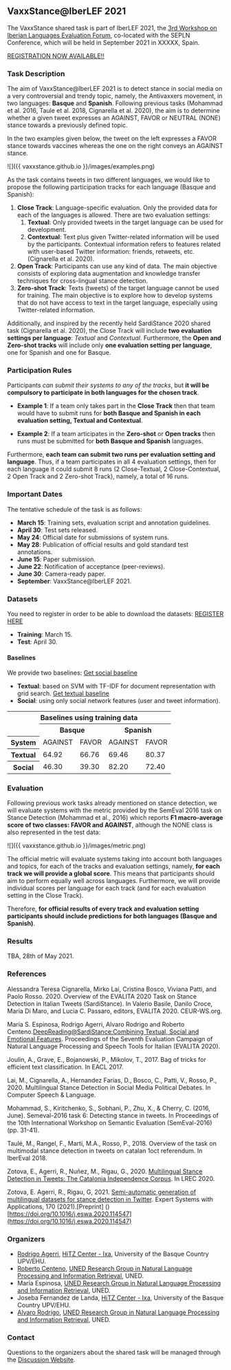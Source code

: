 ## VaxxStance@IberLEF 2021

The VaxxStance shared task is part of IberLEF 2021, the [3rd Workshop on Iberian Languages Evaluation Forum](https://sites.google.com/view/iberlef2021), co-located with the SEPLN Conference, which will be held in September 2021 in XXXXX, Spain.

[REGISTRATION NOW AVAILABLE!!](https://competitions.codalab.org/competitions/29889)

### Task Description

The aim of VaxxStance@IberLEF 2021 is to detect stance in social media on a very controversial and trendy topic, namely, the Antivaxxers movement, in two languages: **Basque** and **Spanish**. Following previous tasks (Mohammad et al. 2016, Taule et al. 2018, Cignarella et al. 2020), the aim is to determine whether a given tweet expresses an AGAINST, FAVOR or NEUTRAL (NONE) stance towards a previously defined topic.

In the two examples given below, the tweet on the left expresses a FAVOR stance towards vaccines whereas the one on the right conveys an AGAINST stance.

![]({{ vaxxstance.github.io }}/images/examples.png) 

<!--- ![]({{ vaxxstance.github.io }}/images/es-example.png) --->

As the task contains tweets in two different languages, we would like to propose the following participation tracks for each language (Basque and Spanish):

1. **Close Track**: Language-specific evaluation. Only the provided data for each of the languages is allowed. There are two evaluation settings:
    1. **Textual**: Only provided tweets in the target language can be used for development.
    2. **Contextual**: Text plus given Twitter-related information will be used by the participants. Contextual information refers to features related with user-based Twitter information: friends, retweets, etc. (Cignarella et al. 2020).
2. **Open Track**: Participants can use any kind of data. The main objective consists of exploring data augmentation and knowledge transfer techniques for cross-lingual stance detection.
3. **Zero-shot Track**: Texts (tweets) of the target language cannot be used for training. The main objective is to explore how to develop systems that do not have access to text in the target language, especially using Twitter-related information.

Additionally, and inspired by the recently held SardiStance 2020 shared task (Cignarella et al. 2020), the Close Track will include **two evaluation settings per language**: *Textual* and *Contextual*. Furthermore, the **Open and Zero-shot tracks** will include only **one evaluation setting per language**, one for Spanish and one for Basque.

### Participation Rules

Participants *can submit their systems to any of the tracks*, but **it will be compulsory to participate in both languages for the chosen track**.

+ **Example 1**: If a team only takes part in the **Close Track** then that team would have to submit runs for **both Basque and Spanish in each evaluation setting, Textual and Contextual**. 

+ **Example 2**: If a team articipates in the **Zero-shot** or **Open tracks** then runs must be submitted for **both Basque and Spanish** languages.

Furthermore, **each team can submit two runs per evaluation setting and language**. Thus, if a team participates in all 4 evaluation settings, then for each language it could submit 8 runs (2 Close-Textual, 2 Close-Contextual, 2 Open Track and 2 Zero-shot Track), namely, a total of 16 runs.


### Important Dates

The tentative schedule of the task is as follows:

+ **March 15**: Training sets, evaluation script and annotation guidelines.
+ **April 30**: Test sets released.
+ **May 24**: Official date for submissions of system runs.
+ **May 28**: Publication of official results and gold standard test annotations.
+ **June 15**: Paper submission.
+ **June 22**: Notification of acceptance (peer-reviews).
+ **June 30**: Camera-ready paper.
+ **September**: VaxxStance@IberLEF 2021.


### Datasets

You need to register in order to be able to download the datasets: [REGISTER HERE](https://competitions.codalab.org/competitions/29889)

+ **Training**: March 15.
+ **Test**: April 30. 

#### Baselines

We provide two baselines: 
[Get social baseline](https://github.com/vaxxstance/vaxxstance.github.io/blob/main/social_features_baseline_vaxxstance.ipynb)

+ **Textual**: based on SVM with TF-IDF for document representation with grid search. [Get textual baseline](https://github.com/vaxxstance/vaxxstance.github.io/blob/main/svm_tfidf_textual_baseline.py)
+ **Social**: using only social network features (user and tweet information). 




<table>
    <tr>
        <th colspan=5>Baselines using training data</th>
    </tr>
    <tr>
        <td> </td>
        <th colspan=2>Basque</th>
        <th colspan=2>Spanish</th>
    </tr>
    <tr>
        <th>System</th>
        <td>AGAINST</td>
        <td>FAVOR</td>
        <td>AGAINST</td>
        <td>FAVOR</>
    </tr>
    <tr>
        <th>Textual</th>
        <td>64.92</td>
        <td>66.76</td> 
        <td>69.46</td>
        <td>80.37</td>
    </tr>
    <tr>
        <th>Social</th>
        <td>46.30</td>
        <td>39.30</td>
        <td>82.20</td>
        <td>72.40</td>
    </tr>
</table>

### Evaluation

Following previous work tasks already mentioned on stance detection, we will evaluate systems with the metric provided by the SemEval 2016 task on Stance Detection (Mohammad et al., 2016) which reports **F1 macro-average score of two classes: FAVOR and AGAINST**, although the NONE class is also represented in the test data: 

![]({{ vaxxstance.github.io }}/images/metric.png) 

The official metric will evaluate systems taking into account both languages and topics, for each of the tracks and evaluation settings, namely, **for each track we will provide a global score**. This means that participants should aim to perform equally well across languages. Furthermore, we will provide individual scores per language for each track (and for each evaluation setting in the Close Track).

Therefore, **for official results of every track and evaluation setting participants should include predictions for both languages (Basque and Spanish)**.

<!--- We are planning to use the Codalab platform to manage submission and publication of evaluation results. --->

### Results

TBA, 28th of May 2021.

### References

Alessandra Teresa Cignarella, Mirko Lai, Cristina Bosco, Viviana Patti, and Paolo Rosso. 2020. Overview of the EVALITA 2020 Task on Stance Detection in Italian Tweets (SardiStance). In Valerio Basile, Danilo Croce, Maria Di Maro, and Lucia C. Passaro, editors, EVALITA 2020. CEUR-WS.org.

María S. Espinosa, Rodrigo Agerri, Alvaro Rodrigo and Roberto Centeno.[DeepReading@SardiStance:Combining Textual, Social and Emotional Features](http://ceur-ws.org/Vol-2765/paper120.pdf). Proceedings of the Seventh Evaluation Campaign of Natural Language Processing and Speech Tools for Italian (EVALITA 2020).

Joulin, A., Grave, E., Bojanowski, P., Mikolov, T., 2017. Bag of tricks for efficient text classification. In EACL 2017.

Lai, M., Cignarella, A., Hernandez Farias, D., Bosco, C., Patti, V., Rosso, P., 2020. Multilingual Stance Detection in Social Media Political Debates. In Computer Speech & Language.

Mohammad, S., Kiritchenko, S., Sobhani, P., Zhu, X., & Cherry, C. (2016, June). Semeval-2016 task 6: Detecting stance in tweets. In Proceedings of the 10th International Workshop on Semantic Evaluation (SemEval-2016) (pp. 31-41). 

Taulé, M., Rangel, F., Martí, M.A., Rosso, P., 2018. Overview of the task on multimodal stance detection in tweets on catalan 1oct referendum. In IberEval 2018. 

Zotova, E., Agerri, R., Nuñez, M., Rigau, G., 2020. [Multilingual Stance Detection in Tweets: The Catalonia Independence Corpus](https://www.aclweb.org/anthology/2020.lrec-1.171.pdf). In LREC 2020.

Zotova, E. Agerri, R., Rigau, G, 2021. [Semi-automatic generation of multilingual datasets for stance detection in Twitter](https://authors.elsevier.com/a/1cOaa_LnESXY5N). Expert Systems with Applications, 170 (2021).[Preprint] ()[https://doi.org/10.1016/j.eswa.2020.114547](https://doi.org/10.1016/j.eswa.2020.114547)

### Organizers

+ [Rodrigo Agerri](https://ragerri.github.io/), [HiTZ Center - Ixa](http://www.hitz.eus/), University of the Basque Country UPV/EHU.
+ [Roberto Centeno](http://nlp.uned.es/~rcenteno/), [UNED Research Group in Natural Language Processing and Information Retrieval](https://sites.google.com/view/nlp-uned/home), UNED.
+ María Espinosa, [UNED Research Group in Natural Language Processing and Information Retrieval](https://sites.google.com/view/nlp-uned/home), UNED.
+ Joseba Fernandez de Landa,  [HiTZ Center - Ixa](http://www.hitz.eus/), University of the Basque Country UPV/EHU.
+ [Alvaro Rodrigo](http://nlp.uned.es/~alvarory),  [UNED Research Group in Natural Language Processing and Information Retrieval](https://sites.google.com/view/nlp-uned/home), UNED.

### Contact

Questions to the organizers about the shared task will be managed through the [Discussion Website](https://github.com/vaxxstance/vaxxstance.github.io/discussions).
